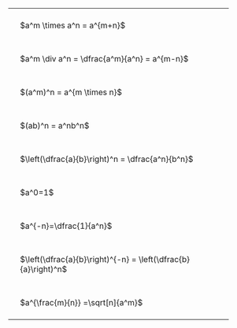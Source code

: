 ---
---

#  
<br>
<style type="text/css">
#T_73a99 th.col_heading {
  text-align: left;
  font-size: 1em;
}
#T_73a99 td {
  text-align: left;
  font-size: 1em;
  padding: 1.5em;
}
#T_73a99_row0_col0, #T_73a99_row1_col0, #T_73a99_row2_col0, #T_73a99_row3_col0, #T_73a99_row4_col0, #T_73a99_row5_col0, #T_73a99_row6_col0, #T_73a99_row7_col0, #T_73a99_row8_col0 {
  width: 400px;
  white-space: pre-wrap;
}
</style>
<table id="T_73a99">
  <thead>
  </thead>
  <tbody>
    <tr>
      <td id="T_73a99_row0_col0" class="data row0 col0" >$a^m \times a^n = a^{m+n}$</td>
    </tr>
    <tr>
      <td id="T_73a99_row1_col0" class="data row1 col0" >$a^m \div a^n = \dfrac{a^m}{a^n} = a^{m-n}$</td>
    </tr>
    <tr>
      <td id="T_73a99_row2_col0" class="data row2 col0" >$(a^m)^n = a^{m \times n}$</td>
    </tr>
    <tr>
      <td id="T_73a99_row3_col0" class="data row3 col0" >$(ab)^n = a^nb^n$</td>
    </tr>
    <tr>
      <td id="T_73a99_row4_col0" class="data row4 col0" >$\left(\dfrac{a}{b}\right)^n = \dfrac{a^n}{b^n}$</td>
    </tr>
    <tr>
      <td id="T_73a99_row5_col0" class="data row5 col0" >$a^0=1$</td>
    </tr>
    <tr>
      <td id="T_73a99_row6_col0" class="data row6 col0" >$a^{-n}=\dfrac{1}{a^n}$</td>
    </tr>
    <tr>
      <td id="T_73a99_row7_col0" class="data row7 col0" >$\left(\dfrac{a}{b}\right)^{-n} = \left(\dfrac{b}{a}\right)^n$</td>
    </tr>
    <tr>
      <td id="T_73a99_row8_col0" class="data row8 col0" >$a^{\frac{m}{n}} =\sqrt[n]{a^m}$</td>
    </tr>
  </tbody>
</table>
